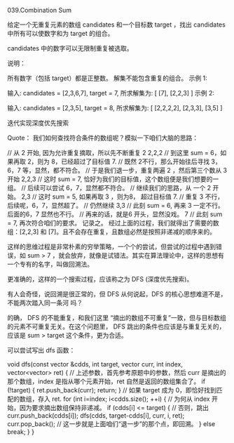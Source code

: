 039.Combination Sum

给定一个无重复元素的数组 candidates 和一个目标数 target ，找出 candidates 中所有可以使数字和为 target 的组合。

candidates 中的数字可以无限制重复被选取。

说明：

所有数字（包括 target）都是正整数。
解集不能包含重复的组合。 
示例 1:

输入: candidates = [2,3,6,7], target = 7,
所求解集为:
[
  [7],
  [2,2,3]
]
示例 2:

输入: candidates = [2,3,5], target = 8,
所求解集为:
[
  [2,2,2,2],
  [2,3,3],
  [3,5]
]


迭代实现深度优先搜索

Quote：
我们如何查找符合条件的数组呢？模拟一下咱们大脑的思路：

// 从 2 开始, 因为允许重复摘取，所以先不断重复 2
2,2,2 // 到这里 sum = 6，如果再取 2，则为 8，已经超过了目标值 7.
// 既然 2不行，那么开始往后寻找 3，6，7 等，显然，都不符合。
// 于是我们退一步，重复两遍 2 ，然后第三个数从 3 开始
2,2,3 // 这时 sum = 7, 恰好为我们的目标值，这个数组便是我们想要的一组。
// 后续可以尝试 6，7，显然都不符合。
// 继续我们的思路，从 一个 2 开始。
2,3 // 这时 sum = 5, 如果再取 3 ，则为8， 超过目标值 7.
// 重复 3 不行，后续呢，6，7，显然超了。
// 仍然继续
3,3 // 此刻 sum = 6, 再来 3 一定不行。后面的6，7 显然也不行。
// 再来的话，就是6 开头，显然没戏。
7 // 此刻 sum = 7, 再次符合咱们的要求。 记录之。
经过上面的过程，我们就得出了需要的数组：[2,2,3] 和 [7]。且不会存在重复，且数组必然是按照非递减的顺序来的。

这样的思维过程是非常朴素的穷举策略，一个个的尝试，但尝试的过程中遇到错误，如 sum > 7 ，就会放弃，就像是试错法。其实在算法理论中，这样的思想有一个专有的名字，叫做回溯法。

更准确的，这样的一个搜索过程，应该称之为 DFS (深度优先搜索)。

有人会奇怪，说回溯是很正常的，但 DFS 从何说起，DFS 的核心思想难道不是，不能两次踏入同一条河 吗？

的确， DFS 的不能重复，和我们这里 “摘出的数组不可重复”一致，但与目标数组的元素不可重复无关。在这个问题里， DFS 跳出的条件也应该是与重复无关的，应该是 sum > target 这个条件，更为合适。

可以尝试写出 dfs 函数：

void dfs(const vector<int> &cdds, int target, vector<int> curr, int index, vector<vector<int>> ret) {
    // 上述参数，首先参考原题中的参数，然后 curr 是摘出的那个数组，index 是指从哪个元素开始，ret 自然是返回的数组集合了。
    if (!target) { ret.push_back(curr); return; } // 如果 target 成为 0，即恰好找到匹配的数组，存入 ret.
    for (int i=index; i<cdds.size(); ++i) { // 为何从 index 开始，因为要求摘出数组保持非递减。
        if (cdds[i] <= target) { // 否则，跳出
            curr.push_back(cdds[i]);
            dfs(cdds, target-cdds[i], curr, i, ret);
            curr.pop_back(); // 这一步就是上面咱们“退一步”的那个点，即回溯。
        } else break;
    }
}